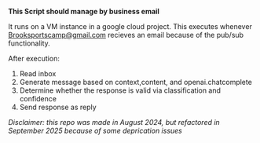 **This Script should manage by business email**

It runs on a VM instance in a google cloud project. 
This executes whenever Brooksportscamp@gmail.com recieves an email
because of the pub/sub functionality.

After execution:

1. Read inbox
2. Generate message based on context,content, and openai.chatcomplete
3. Determine whether the response is valid via classification and confidence
4. Send response as reply

_Disclaimer: this repo was made in August 2024, but refactored in September 2025 because of some deprication issues_

